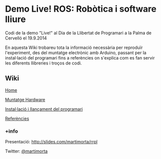 Demo Live! ROS: Robòtica i software lliure
==========================================
Codi de la demo "Live!" al Dia de la Llibertat de Programari a la Palma de Cervelló el 19.9.2014

En aquesta Wiki trobareu tota la informació necessària per reproduïr l'experiment, des del muntatge electrònic amb Arduino, passant per la instal·lació del programari fins a referències on s'explica com es fan servir les diferents llibreries i troços de codi.

Wiki
----
[Home](https://github.com/martimorta/DLP2014_ROS/wiki)

[Muntatge Hardware](https://github.com/martimorta/DLP2014_ROS/wiki/Muntatge-Hardware)

[Instal·lació i llançament del programari](https://github.com/martimorta/DLP2014_ROS/wiki/Instal%C2%B7laci%C3%B3-i-llan%C3%A7ament-del-programari)

[Referències](https://github.com/martimorta/DLP2014_ROS/wiki/Refer%C3%A8ncies)

### +info

Presentació: http://slides.com/martimorta/rrpl

Twitter: [@martimorta](http://www.twitter.com/martimorta)




